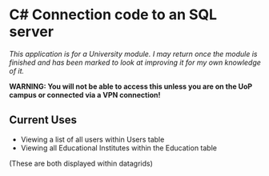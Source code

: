 C\# Connection code to an SQL server
====================================

*This application is for a University module. I may return once the module is finished and has been marked to look at improving it for my own knowledge of it.*

**WARNING: You will not be able to access this unless you are on the UoP campus or connected via a VPN connection!**

Current Uses
------------

-   Viewing a list of all users within Users table
-   Viewing all Educational Institutes within the Education table

(These are both displayed within datagrids)
